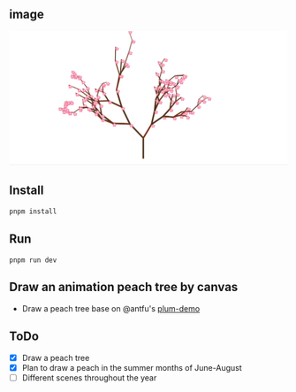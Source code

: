 ## image
![peach tree](./public/peach.gif)
## Install
```
pnpm install
```
## Run
```
pnpm run dev
```
## Draw an animation peach tree by canvas
- Draw a peach tree base on @antfu's [plum-demo](https://github.com/antfu/plum-demo)

## ToDo
- [x] Draw a peach tree
- [x] Plan to draw a peach in the summer months of June-August
- [ ] Different scenes throughout the year
